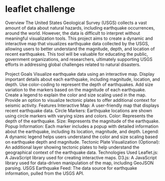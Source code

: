# leaflet challenge
Overview
The United States Geological Survey (USGS) collects a vast amount of data about natural hazards, including earthquake occurrences, around the world. However, the data is difficult to interpret without meaningful visualization tools. This project aims to create a dynamic and interactive map that visualizes earthquake data collected by the USGS, allowing users to better understand the magnitude, depth, and location of recent earthquakes. This tool will be valuable for educating the public, government organizations, and researchers, ultimately supporting USGS efforts in addressing global challenges related to natural disasters.

Project Goals
Visualize earthquake data using an interactive map.
Display important details about each earthquake, including magnitude, location, and depth.
Use color-coding to represent the depth of earthquakes.
Add size variation to the markers based on the magnitude of each earthquake.
Create a legend to explain the color and size scaling used in the map.
Provide an option to visualize tectonic plates to offer additional context for seismic activity.
Features
Interactive Map: A user-friendly map that displays recent earthquake data.
Circle Markers: Earthquake locations are shown using circle markers with varying sizes and colors.
Color: Represents the depth of the earthquake.
Size: Represents the magnitude of the earthquake.
Popup Information: Each marker includes a popup with detailed information about the earthquake, including its location, magnitude, and depth.
Legend: A dynamic legend helps users understand the color and size scaling based on earthquake depth and magnitude.
Tectonic Plate Visualization (Optional): An additional layer showing tectonic plates to help understand the geographical context of the earthquake data.
Technologies Used
Leaflet.js: A JavaScript library used for creating interactive maps.
D3.js: A JavaScript library used for data-driven manipulation of the map, including GeoJSON parsing.
USGS Earthquake Feed: The data source for earthquake information, pulled from the USGS API.
